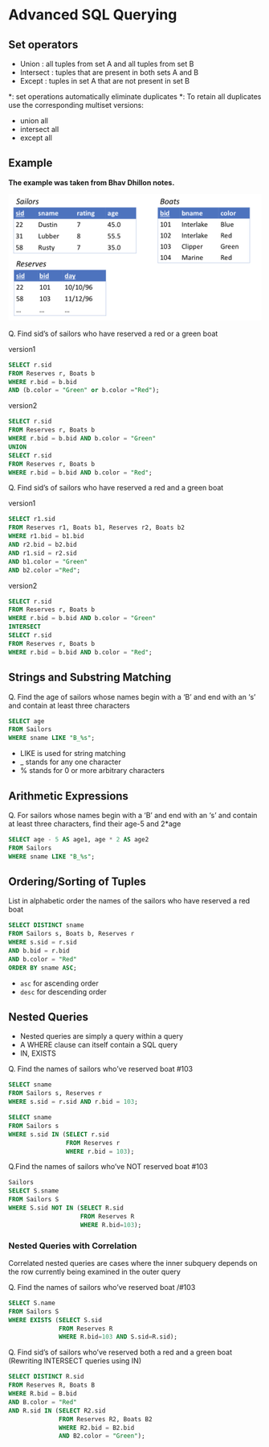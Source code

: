 # Advanced SQL Querying

## Set operators

- Union : all tuples from set A and all tuples from set B
- Intersect : tuples that are present in both sets A and B
- Except : tuples in set A that are not present in set B

\*: set operations automatically eliminate duplicates
\*: To retain all duplicates use the corresponding multiset versions:
- union all
- intersect all
- except all

## Example
__The example was taken from Bhav Dhillon notes.__

![](img/query_example.png)

Q. Find sid’s of sailors who have reserved a red or a green boat

version1
```SQL
SELECT r.sid
FROM Reserves r, Boats b
WHERE r.bid = b.bid
AND (b.color = "Green" or b.color ="Red");
```
version2

```SQL
SELECT r.sid
FROM Reserves r, Boats b
WHERE r.bid = b.bid AND b.color = "Green"
UNION
SELECT r.sid
FROM Reserves r, Boats b
WHERE r.bid = b.bid AND b.color = "Red";
```

Q. Find sid’s of sailors who have reserved a red and a green boat

version1
```SQL
SELECT r1.sid
FROM Reserves r1, Boats b1, Reserves r2, Boats b2
WHERE r1.bid = b1.bid
AND r2.bid = b2.bid
AND r1.sid = r2.sid
AND b1.color = "Green"
AND b2.color ="Red";
```
version2

```SQL
SELECT r.sid
FROM Reserves r, Boats b
WHERE r.bid = b.bid AND b.color = "Green"
INTERSECT
SELECT r.sid
FROM Reserves r, Boats b
WHERE r.bid = b.bid AND b.color = "Red";
```

## Strings and Substring Matching

Q. Find the age of sailors whose names begin with a ‘B’ and end with an ‘s’ and contain at least three characters
```SQL
SELECT age
FROM Sailors
WHERE sname LIKE "B_%s";
```

- LIKE is used for string matching
- _ stands for any one character
- % stands for 0 or more arbitrary characters

## Arithmetic Expressions

Q. For sailors whose names begin with a ‘B’ and end with an ‘s’ and contain at least three characters, find their age-5 and 2*age

```SQL
SELECT age - 5 AS age1, age * 2 AS age2
FROM Sailors
WHERE sname LIKE "B_%s";
```

## Ordering/Sorting of Tuples
List in alphabetic order the names of the sailors who have reserved a red boat
```SQL
SELECT DISTINCT sname
FROM Sailors s, Boats b, Reserves r
WHERE s.sid = r.sid
AND b.bid = r.bid
AND b.color = "Red"
ORDER BY sname ASC;
```
- `asc` for ascending order
- `desc` for descending order

## Nested Queries

- Nested queries are simply a query within a query
- A WHERE clause can itself contain a SQL query
- IN, EXISTS

Q. Find the names of sailors who’ve reserved boat \#103

```SQL
SELECT sname
FROM Sailors s, Reserves r
WHERE s.sid = r.sid AND r.bid = 103;
```

```SQL
SELECT sname
FROM Sailors s
WHERE s.sid IN (SELECT r.sid
                FROM Reserves r
                WHERE r.bid = 103);
```

Q.Find the names of sailors who’ve NOT reserved boat \#103
```SQL
Sailors
SELECT S.sname
FROM Sailors S
WHERE S.sid NOT IN (SELECT R.sid
                    FROM Reserves R
                    WHERE R.bid=103);
```

### Nested Queries with Correlation

Correlated nested queries are cases where the inner subquery depends on the row currently being examined in the outer query

Q. Find the names of sailors who’ve reserved boat /#103
```SQL
SELECT S.name
FROM Sailors S
WHERE EXISTS (SELECT S.sid
              FROM Reserves R
              WHERE R.bid=103 AND S.sid=R.sid);
```

Q. Find sid’s of sailors who’ve reserved both a red and a green boat (Rewriting INTERSECT queries using IN)
```SQL
SELECT DISTINCT R.sid
FROM Reserves R, Boats B
WHERE R.bid = B.bid
AND B.color = "Red"
AND R.sid IN (SELECT R2.sid
              FROM Reserves R2, Boats B2
              WHERE R2.bid = B2.bid
              AND B2.color = "Green");
```
